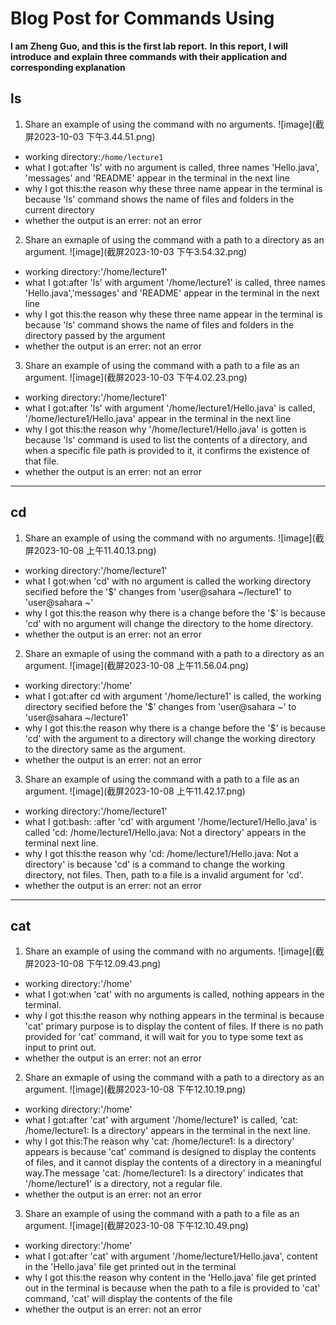 # Blog Post for Commands Using 
**I am Zheng Guo, and this is the first lab report.**
**In this report, I will introduce and explain three commands with their application and corresponding explanation**
## ls
1. Share an example of using the command with no arguments.
![image](截屏2023-10-03 下午3.44.51.png)
* working directory:`/home/lecture1`
* what I got:after 'ls' with no argument is called, three names 'Hello.java', 'messages' and 'README' appear in the terminal in the next line
* why I got this:the reason why these three name appear in the terminal is because 'ls' command shows the name of files and folders in the current directory
* whether the output is an errer: not an error
2. Share an exmaple of using the command with a path to a directory as an argument.
![image](截屏2023-10-03 下午3.54.32.png)
* working directory:'/home/lecture1'
* what I got:after 'ls' with argument '/home/lecture1' is called, three names 'Hello.java','messages' and 'README' appear in the terminal in the next line
* why I got this:the reason why these three name appear in the terminal is because 'ls' command shows the name of files and folders in the directory passed by the argument
* whether the output is an errer: not an error
3. Share an example of using the command with a path to a file as an argument.
![image](截屏2023-10-03 下午4.02.23.png)
* working directory:'/home/lecture1'
* what I got:after 'ls' with argument '/home/lecture1/Hello.java' is called, '/home/lecture1/Hello.java' appear in the terminal in the next line
* why I got this:the reason why '/home/lecture1/Hello.java' is gotten is because 'ls' command is used to list the contents of a directory, and when a specific file path is provided to it, it confirms the existence of that file.
* whether the output is an errer: not an error

---
## cd
1. Share an example of using the command with no arguments.
![image](截屏2023-10-08 上午11.40.13.png)
* working directory:'/home/lecture1'
* what I got:when 'cd' with no argument is called the working directory secified before the '$' changes from 'user@sahara ~/lecture1' to 'user@sahara ~'
* why I got this:the reason why there is a change before the '$' is because 'cd' with no argument will change the directory to the home directory. 
* whether the output is an errer: not an error
2. Share an exmaple of using the command with a path to a directory as an argument.
![image](截屏2023-10-08 上午11.56.04.png)
* working directory:'/home'
* what I got:after cd with argument '/home/lecture1' is called, the working directory secified before the '$' changes from 'user@sahara ~' to  'user@sahara ~/lecture1'
* why I got this:the reason why there is a change before the '$' is because 'cd' with the argument to a directory will change the working directory to the directory same as the argument. 
* whether the output is an errer: not an error
3. Share an example of using the command with a path to a file as an argument.
![image](截屏2023-10-08 上午11.42.17.png)
* working directory:'/home/lecture1'
* what I got:bash: :after 'cd' with argument '/home/lecture1/Hello.java' is called 'cd: /home/lecture1/Hello.java: Not a directory' appears in the terminal next line.
* why I got this:the reason why 'cd: /home/lecture1/Hello.java: Not a directory' is because 'cd' is a command to change the working directory, not files. Then, path to a file is a invalid argument for 'cd'.
* whether the output is an errer: not an error

---
## cat
1. Share an example of using the command with no arguments.
![image](截屏2023-10-08 下午12.09.43.png)
* working directory:'/home'
* what I got:when 'cat' with no arguments is called, nothing appears in the terminal.
* why I got this:the reason why nothing appears in the terminal is because 'cat' primary purpose is to display the content of files. If there is no path provided for 'cat' command, it will wait for you to type some text as input to print out. 
* whether the output is an errer: not an error
2. Share an exmaple of using the command with a path to a directory as an argument.
![image](截屏2023-10-08 下午12.10.19.png)
* working directory:'/home'
* what I got:after 'cat' with argument '/home/lecture1' is called, 'cat: /home/lecture1: Is a directory' appears in the terminal in the next line. 
* why I got this:The reason why 'cat: /home/lecture1: Is a directory' appears is because 'cat' command is designed to display the contents of files, and it cannot display the contents of a directory in a meaningful way.The message 'cat: /home/lecture1: Is a directory' indicates that '/home/lecture1' is a directory, not a regular file. 
* whether the output is an errer: not an error
3. Share an example of using the command with a path to a file as an argument.
![image](截屏2023-10-08 下午12.10.49.png)
* working directory:'/home'
* what I got:after 'cat' with argument '/home/lecture1/Hello.java', content in the 'Hello.java' file get printed out in the terminal
* why I got this:the reason why content in the 'Hello.java' file get printed out in the terminal is because when the path to a file is provided to 'cat' command, 'cat' will display the contents of the file
* whether the output is an errer: not an error
